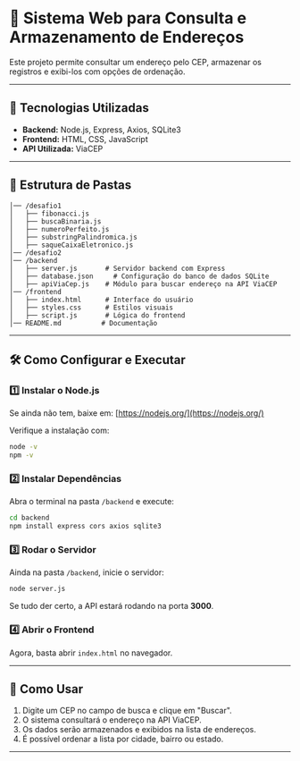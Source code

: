 # 📌 Sistema Web para Consulta e Armazenamento de Endereços

Este projeto permite consultar um endereço pelo CEP, armazenar os registros e exibi-los com opções de ordenação.

---

## 🚀 Tecnologias Utilizadas
- **Backend:** Node.js, Express, Axios, SQLite3
- **Frontend:** HTML, CSS, JavaScript
- **API Utilizada:** ViaCEP

---

## 📂 Estrutura de Pastas
```
│── /desafio1
│   ├── fibonacci.js
│   ├── buscaBinaria.js
│   ├── numeroPerfeito.js
│   ├── substringPalindromica.js
│   ├── saqueCaixaEletronico.js
│── /desafio2
│── /backend
│   ├── server.js       # Servidor backend com Express
│   ├── database.json     # Configuração do banco de dados SQLite
│   ├── apiViaCep.js    # Módulo para buscar endereço na API ViaCEP
│── /frontend
│   ├── index.html      # Interface do usuário
│   ├── styles.css      # Estilos visuais
│   ├── script.js       # Lógica do frontend
│── README.md          # Documentação
```

---

## 🛠️ Como Configurar e Executar

### 1️⃣ **Instalar o Node.js**  
Se ainda não tem, baixe em: [https://nodejs.org/](https://nodejs.org/)

Verifique a instalação com:
```sh
node -v
npm -v
```

### 2️⃣ **Instalar Dependências**  
Abra o terminal na pasta `/backend` e execute:
```sh
cd backend
npm install express cors axios sqlite3
```

### 3️⃣ **Rodar o Servidor**  
Ainda na pasta `/backend`, inicie o servidor:
```sh
node server.js
```
Se tudo der certo, a API estará rodando na porta **3000**.

### 4️⃣ **Abrir o Frontend**  
Agora, basta abrir `index.html` no navegador.

---

## 📌 Como Usar
1. Digite um CEP no campo de busca e clique em "Buscar".
2. O sistema consultará o endereço na API ViaCEP.
3. Os dados serão armazenados e exibidos na lista de endereços.
4. É possível ordenar a lista por cidade, bairro ou estado.

---
